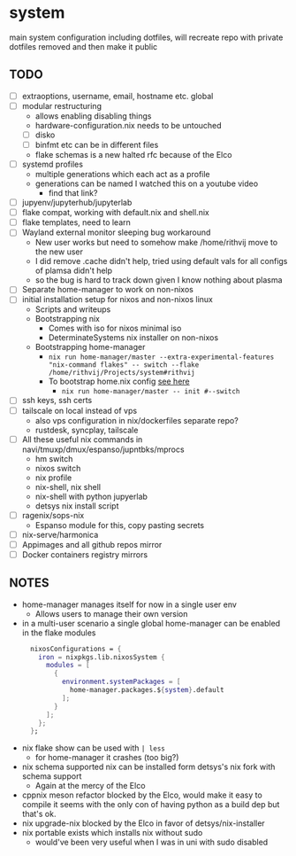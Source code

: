 # system
main system configuration including dotfiles, will recreate repo with private dotfiles removed and then make it public

## TODO
- [ ] extraoptions, username, email, hostname etc. global
- [ ] modular restructuring
    - allows enabling disabling things
    - hardware-configuration.nix needs to be untouched
    - [ ] disko
    - [ ] binfmt etc can be in different files
    - flake schemas is a new halted rfc because of the Elco
- [ ] systemd profiles
    - multiple generations which each act as a profile
    - generations can be named I watched this on a youtube video
        - find that link?
- [ ] jupyenv/jupyterhub/jupyterlab
- [ ] flake compat, working with default.nix and shell.nix
- [ ] flake templates, need to learn
- [ ] Wayland external monitor sleeping bug workaround
    - New user works but need to somehow make /home/rithvij move to the new user
    - I did remove .cache didn't help, tried using default vals for all configs of plamsa
        didn't help
    - so the bug is hard to track down given I know nothing about plasma
- [ ] Separate home-manager to work on non-nixos
- [ ] initial installation setup for nixos and non-nixos linux
    - Scripts and writeups
    - Bootstrapping nix
        - Comes with iso for nixos minimal iso
        - DeterminateSystems nix installer on non-nixos
    - Bootstrapping home-manager
        - `nix run home-manager/master --extra-experimental-features "nix-command flakes" -- switch --flake /home/rithvij/Projects/system#rithvij`
        - To bootstrap home.nix config [see here](https://nix-community.github.io/home-manager/index.xhtml#sec-flakes-standalone)
            - `nix run home-manager/master -- init #--switch`
- [ ] ssh keys, ssh certs
- [ ] tailscale on local instead of vps
    - also vps configuration in nix/dockerfiles separate repo?
    - rustdesk, syncplay, tailscale
- [ ] All these useful nix commands in navi/tmuxp/dmux/espanso/jupntbks/mprocs
    - hm switch
    - nixos switch
    - nix profile
    - nix-shell, nix shell
    - nix-shell with python jupyerlab
    - detsys nix install script
- [ ] ragenix/sops-nix
    - Espanso module for this, copy pasting secrets
- [ ] nix-serve/harmonica
- [ ] Appimages and all github repos mirror
- [ ] Docker containers registry mirrors

## NOTES

- home-manager manages itself for now in a single user env
    - Allows users to manage their own version
- in a multi-user scenario a single global home-manager can be enabled in the flake modules
    ```nix
      nixosConfigurations = {
        iron = nixpkgs.lib.nixosSystem {
          modules = [
            {
              environment.systemPackages = [
                home-manager.packages.${system}.default
              ];
            }
          ];
        };
      };
    ```
- nix flake show can be used with `| less`
    - for home-manager it crashes (too big?)
- nix schema supported nix can be installed form detsys's nix fork with schema support
    - Again at the mercy of the Elco
- cppnix meson refactor blocked by the Elco, would make it easy to compile it seems with the only con of having python as a build dep but that's ok.
- nix upgrade-nix blocked by the Elco in favor of detsys/nix-installer
- nix portable exists which installs nix without sudo
    - would've been very useful when I was in uni with sudo disabled

